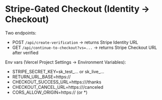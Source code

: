 # Stripe-Gated Checkout (Identity -> Checkout)
Two endpoints:
- POST `/api/create-verification`   -> returns Stripe Identity URL
- GET  `/api/continue-to-checkout?vs=...`  -> returns Stripe Checkout URL after verified

Env vars (Vercel Project Settings → Environment Variables):
- STRIPE_SECRET_KEY=sk_test_... or sk_live_...
- RETURN_URL_BASE=https://<your-squarespace-page-url>
- CHECKOUT_SUCCESS_URL=https://<yourdomain>/thanks
- CHECKOUT_CANCEL_URL=https://<yourdomain>/canceled
- CORS_ALLOW_ORIGIN=https://<your-squarespace-domain> (or *)
